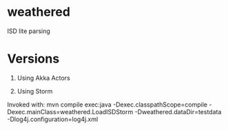 weathered
=========

ISD lite parsing

Versions
========

1. Using Akka Actors

2. Using Storm

Invoked with: mvn compile exec:java -Dexec.classpathScope=compile -Dexec.mainClass=weathered.LoadISDStorm -Dweathered.dataDir=testdata -Dlog4j.configuration=log4j.xml
